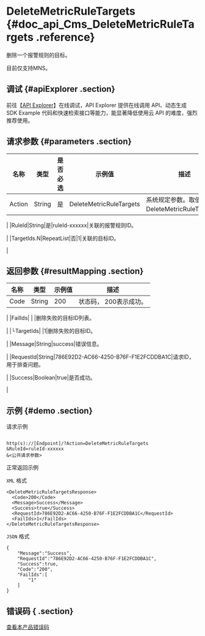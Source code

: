 # DeleteMetricRuleTargets {#doc_api_Cms_DeleteMetricRuleTargets .reference}

删除一个报警规则的目标。

目前仅支持MNS。

## 调试 {#apiExplorer .section}

前往【[API Explorer](https://api.aliyun.com/#product=Cms&api=DeleteMetricRuleTargets)】在线调试，API Explorer 提供在线调用 API、动态生成 SDK Example 代码和快速检索接口等能力，能显著降低使用云 API 的难度，强烈推荐使用。

## 请求参数 {#parameters .section}

|名称|类型|是否必选|示例值|描述|
|--|--|----|---|--|
|Action|String|是|DeleteMetricRuleTargets|系统规定参数。取值：DeleteMetricRuleTargets。

 |
|RuleId|String|是|ruleId-xxxxxx|关联的报警规则ID。

 |
|TargetIds.N|RepeatList|否|1|关联的目标ID。

 |

## 返回参数 {#resultMapping .section}

|名称|类型|示例值|描述|
|--|--|---|--|
|Code|String|200|状态码， 200表示成功。

 |
|FailIds| | |删除失败的目标ID列表。

 |
|└TargetIds| |1|删除失败的目标ID。

 |
|Message|String|success|错误信息。

 |
|RequestId|String|786E92D2-AC66-4250-B76F-F1E2FCDDBA1C|请求ID，用于排查问题。

 |
|Success|Boolean|true|是否成功。

 |

## 示例 {#demo .section}

请求示例

``` {#request_demo}

http(s)://[Endpoint]/?Action=DeleteMetricRuleTargets
&RuleId=ruleId-xxxxxx
&<公共请求参数>

```

正常返回示例

`XML` 格式

``` {#xml_return_success_demo}
<DeleteMetricRuleTargetsResponse>
  <Code>200</Code>
  <Message>Success</Message>
  <Success>true</Success>
  <RequestId>786E92D2-AC66-4250-B76F-F1E2FCDDBA1C</RequestId>
  <FailIds>1</FailIds>
</DeleteMetricRuleTargetsResponse>

```

`JSON` 格式

``` {#json_return_success_demo}
{
	"Message":"Success",
	"RequestId":"786E92D2-AC66-4250-B76F-F1E2FCDDBA1C",
	"Success":true,
	"Code":"200",
	"FailIds":[
		"1"
	]
}
```

## 错误码 { .section}

[查看本产品错误码](https://error-center.aliyun.com/status/product/Cms)

